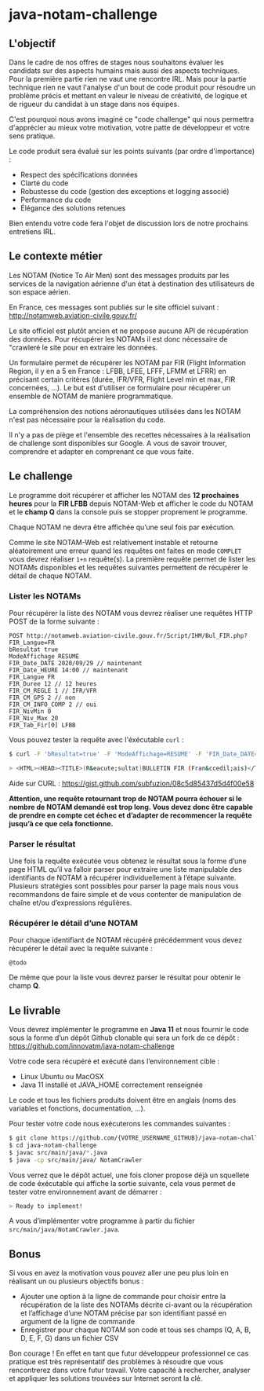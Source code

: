 # java-notam-challenge

## L'objectif

Dans le cadre de nos offres de stages nous souhaitons évaluer les candidats sur des aspects humains mais aussi des aspects techniques. Pour la première partie rien ne vaut une rencontre IRL. Mais pour la partie technique rien ne vaut l'analyse d'un bout de code produit pour résoudre un problème précis et mettant en valeur le niveau de créativité, de logique et de rigueur du candidat à un stage dans nos équipes.

C'est pourquoi nous avons imaginé ce "code challenge" qui nous permettra d'apprécier au mieux votre motivation, votre patte de développeur et votre sens pratique.

Le code produit sera évalué sur les points suivants (par ordre d'importance) :
* Respect des spécifications données
* Clarté du code
* Robustesse du code (gestion des exceptions et logging associé)
* Performance du code
* Élégance des solutions retenues

Bien entendu votre code fera l'objet de discussion lors de notre prochains entretiens IRL.

## Le contexte métier

Les NOTAM (Notice To Air Men) sont des messages produits par les services de la navigation aérienne d'un état à destination des utilisateurs de son espace aérien.

En France, ces messages sont publiés sur le site officiel suivant : http://notamweb.aviation-civile.gouv.fr/

Le site officiel est plutôt ancien et ne propose aucune API de récupération des données. Pour récupérer les NOTAMs il est donc nécessaire de "crawleré le site pour en extraire les données.

Un formulaire permet de récupérer les NOTAM par FIR (Flight Information Region, il y en a 5 en France : LFBB, LFEE, LFFF, LFMM et LFRR) en précisant certain critères (durée, IFR/VFR, Flight Level min et max, FIR concernées, ...). Le but est d'utiliser ce formulaire pour récupérer un ensemble de NOTAM de manière programmatique.

La compréhension des notions aéronautiques utilisées dans les NOTAM n'est pas nécessaire pour la réalisation du code.

Il n'y a pas de piège et l'ensemble des recettes nécessaires à la réalisation de challenge sont disponibles sur Google. A vous de savoir trouver, comprendre et adapter en comprenant ce que vous faite.

## Le challenge

Le programme doit récupérer et afficher les NOTAM des **12 prochaines heures** pour la **FIR LFBB** depuis NOTAM-Web et afficher le code du NOTAM et le **champ Q** dans la console puis se stopper proprement le programme.

Chaque NOTAM ne devra être affichée qu’une seul fois par exécution.

Comme le site NOTAM-Web est relativement instable et retourne aléatoirement une erreur quand les requêtes ont faites en mode `COMPLET` vous devrez réaliser `1+n` requête(s). 
La première requête permet de lister les NOTAMs disponibles et les requêtes suivantes permettent de récupérer le détail de chaque NOTAM.

### Lister les NOTAMs

Pour récupérer la liste des NOTAM vous devrez réaliser une requêtes HTTP POST de la forme suivante :

```
POST http://notamweb.aviation-civile.gouv.fr/Script/IHM/Bul_FIR.php?FIR_Langue=FR
bResultat true
ModeAffichage RESUME
FIR_Date_DATE 2020/09/29 // maintenant
FIR_Date_HEURE 14:00 // maintenant
FIR_Langue FR
FIR_Duree 12 // 12 heures
FIR_CM_REGLE 1 // IFR/VFR
FIR_CM_GPS 2 // non
FIR_CM_INFO_COMP 2 // oui
FIR_NivMin 0
FIR_Niv_Max 20
FIR_Tab_Fir[0] LFBB 
```

Vous pouvez tester la requête avec l'éxécutable `curl` :

```bash
$ curl -F 'bResultat=true' -F 'ModeAffichage=RESUME' -F 'FIR_Date_DATE=2020/10/05' -F 'FIR_Date_HEURE=19:00' -F 'FIR_Duree=12' -F 'FIR_CM_REGLE=1' -F 'FIR_CM_GPS=2' -F 'FOR_CM_INFO_COMP=2' -F 'FIR_NivMin=0' -F 'FIR_NivMax=5' -F 'FIR_Tab_Fir[0]=LFBB'  -X POST http://notamweb.aviation-civile.gouv.fr/Script/IHM/Bul_FIR.php?FIR_Langue=FR

> <HTML><HEAD><TITLE>(R&eacute;sultat)BULLETIN FIR (Fran&ccedil;ais)</TITLE>...
```

Aide sur CURL : https://gist.github.com/subfuzion/08c5d85437d5d4f00e58

**Attention, une requête retournant trop de NOTAM pourra échouer si le nombre de NOTAM demandé est trop long. Vous devez donc être capable de prendre en compte cet échec et d’adapter de recommencer la requête jusqu’à ce que cela fonctionne.**

### Parser le résultat

Une fois la requête exécutée vous obtenez le résultat sous la forme d’une page HTML qu’il va falloir parser pour extraire une liste manipulable des identifiants de NOTAM à récupérer individuellement à l’étape suivante. 
Plusieurs stratégies sont possibles pour parser la page mais nous vous recommandons de faire simple et de vous contenter de manipulation de chaîne et/ou d’expressions régulières.

### Récupérer le détail d’une NOTAM

Pour chaque identifiant de NOTAM récupéré précédemment vous devez récupérer le détail avec la requête suivante :

```
@todo
```

De même que pour la liste vous devrez parser le résultat pour obtenir le champ **Q**.

## Le livrable

Vous devrez implémenter le programme en **Java 11** et nous fournir le code sous la forme d’un dépôt Github clonable qui sera un fork de ce dépôt : https://github.com/innovatm/java-notam-challenge

Votre code sera récupéré et exécuté dans l’environnement cible :

* Linux Ubuntu ou MacOSX
* Java 11 installé et JAVA_HOME correctement renseignée

Le code et tous les fichiers produits doivent être en anglais (noms des variables et fonctions, documentation, ...).

Pour tester votre code nous exécuterons les commandes suivantes :

```bash
$ git clone https://github.com/{VOTRE_USERNAME_GITHUB}/java-notam-challenge
$ cd java-notam-challenge
$ javac src/main/java/*.java
$ java -cp src/main/java/ NotamCrawler
```

Vous verrez que le dépôt actuel, une fois cloner propose déjà un squellete de code éxécutable qui affiche la sortie suivante, cela vous permet de tester votre environnement avant de démarrer :

```bash
> Ready to implement!
```

A vous d’implémenter votre programme à partir du fichier `src/main/java/NotamCrawler.java`.

## Bonus

Si vous en avez la motivation vous pouvez aller une peu plus loin en réalisant un ou plusieurs objectifs bonus :

* Ajouter une option à la ligne de commande pour choisir entre la récupération de la liste des NOTAMs décrite ci-avant ou la récupération et l’affichage d’une NOTAM précise par son identifiant passé en argument de la ligne de commande
* Enregistrer pour chaque NOTAM son code et tous ses champs (Q, A, B, D, E, F, G) dans un fichier CSV

Bon courage ! En effet en tant que futur développeur professionnel ce cas pratique est très représentatif des problèmes à résoudre que vous rencontrerez dans votre futur travail. Votre capacité à rechercher, analyser et appliquer les solutions trouvées sur Internet seront la clé.
